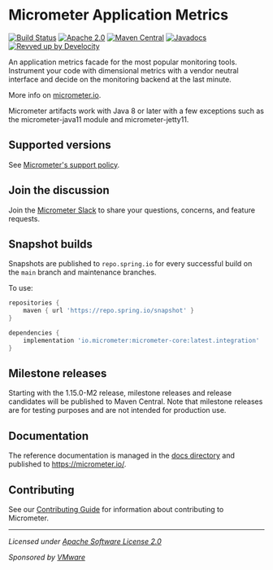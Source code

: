 # Micrometer Application Metrics

[![Build Status](https://circleci.com/gh/micrometer-metrics/micrometer.svg?style=shield)](https://circleci.com/gh/micrometer-metrics/micrometer)
[![Apache 2.0](https://img.shields.io/github/license/micrometer-metrics/micrometer.svg)](https://www.apache.org/licenses/LICENSE-2.0)
[![Maven Central](https://img.shields.io/maven-central/v/io.micrometer/micrometer-core.svg)](https://search.maven.org/artifact/io.micrometer/micrometer-core)
[![Javadocs](https://img.shields.io/badge/Javadocs-orange)](https://javadocs.dev/io.micrometer)
[![Revved up by Develocity](https://img.shields.io/badge/Revved%20up%20by-Develocity-06A0CE?logo=Gradle&labelColor=02303A)](https://ge.micrometer.io/)

An application metrics facade for the most popular monitoring tools. Instrument your code with dimensional metrics with a
vendor neutral interface and decide on the monitoring backend at the last minute.

More info on [micrometer.io](https://micrometer.io).

Micrometer artifacts work with Java 8 or later with a few exceptions such as the micrometer-java11 module and micrometer-jetty11.

## Supported versions

See [Micrometer's support policy](https://micrometer.io/support/).

## Join the discussion

Join the [Micrometer Slack](https://slack.micrometer.io) to share your questions, concerns, and feature requests.

## Snapshot builds

Snapshots are published to `repo.spring.io` for every successful build on the `main` branch and maintenance branches.

To use:

```groovy
repositories {
    maven { url 'https://repo.spring.io/snapshot' }
}

dependencies {
    implementation 'io.micrometer:micrometer-core:latest.integration'
}
```

## Milestone releases

Starting with the 1.15.0-M2 release, milestone releases and release candidates will be published to Maven Central.
Note that milestone releases are for testing purposes and are not intended for production use.

## Documentation

The reference documentation is managed in the [docs directory](/docs) and published to https://micrometer.io/.

## Contributing

See our [Contributing Guide](CONTRIBUTING.md) for information about contributing to Micrometer.

-------------------------------------
_Licensed under [Apache Software License 2.0](https://www.apache.org/licenses/LICENSE-2.0)_

_Sponsored by [VMware](https://tanzu.vmware.com)_
